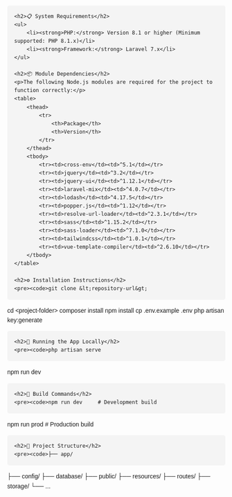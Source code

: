<!DOCTYPE html>
<html lang="en">
<head>
    <meta charset="UTF-8">
    <title>Project Documentation</title>
    <style>
        body {
            font-family: Arial, sans-serif;
            line-height: 1.6;
        }
        h2 {
            margin-top: 2rem;
        }
        ul {
            list-style-type: disc;
            margin-left: 1.5rem;
        }
        pre {
            background-color: #f4f4f4;
            padding: 1rem;
            border-radius: 5px;
            overflow-x: auto;
        }
        table {
            border-collapse: collapse;
            width: 100%;
            margin-top: 1rem;
        }
        table, th, td {
            border: 1px solid #ccc;
        }
        th, td {
            padding: 0.5rem;
            text-align: left;
        }
    </style>
</head>
<body>

    <h2>📋 System Requirements</h2>
    <ul>
        <li><strong>PHP:</strong> Version 8.1 or higher (Minimum supported: PHP 8.1.x)</li>
        <li><strong>Framework:</strong> Laravel 7.x</li>
    </ul>

    <h2>📦 Module Dependencies</h2>
    <p>The following Node.js modules are required for the project to function correctly:</p>
    <table>
        <thead>
            <tr>
                <th>Package</th>
                <th>Version</th>
            </tr>
        </thead>
        <tbody>
            <tr><td>cross-env</td><td>^5.1</td></tr>
            <tr><td>jquery</td><td>^3.2</td></tr>
            <tr><td>jquery-ui</td><td>^1.12.1</td></tr>
            <tr><td>laravel-mix</td><td>^4.0.7</td></tr>
            <tr><td>lodash</td><td>^4.17.5</td></tr>
            <tr><td>popper.js</td><td>^1.12</td></tr>
            <tr><td>resolve-url-loader</td><td>^2.3.1</td></tr>
            <tr><td>sass</td><td>^1.15.2</td></tr>
            <tr><td>sass-loader</td><td>^7.1.0</td></tr>
            <tr><td>tailwindcss</td><td>^1.0.1</td></tr>
            <tr><td>vue-template-compiler</td><td>^2.6.10</td></tr>
        </tbody>
    </table>

    <h2>⚙️ Installation Instructions</h2>
    <pre><code>git clone &lt;repository-url&gt;
cd &lt;project-folder&gt;
composer install
npm install
cp .env.example .env
php artisan key:generate
</code></pre>

    <h2>🧪 Running the App Locally</h2>
    <pre><code>php artisan serve
npm run dev
</code></pre>

    <h2>🚀 Build Commands</h2>
    <pre><code>npm run dev     # Development build
npm run prod    # Production build
</code></pre>

    <h2>📁 Project Structure</h2>
    <pre><code>├── app/
├── config/
├── database/
├── public/
├── resources/
├── routes/
├── storage/
└── ...
</code></pre>

</body>
</html>
